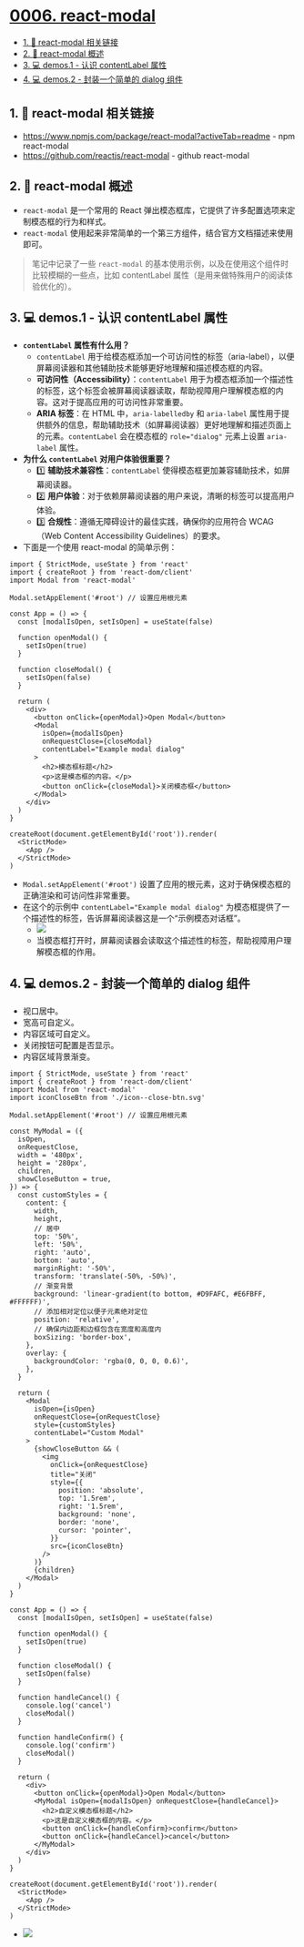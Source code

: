 # [0006. react-modal](https://github.com/Tdahuyou/TNotes.react/tree/main/notes/0006.%20react-modal)

<!-- region:toc -->

- [1. 🔗 react-modal 相关链接](#1--react-modal-相关链接)
- [2. 📒 react-modal 概述](#2--react-modal-概述)
- [3. 💻 demos.1 - 认识 contentLabel 属性](#3--demos1---认识-contentlabel-属性)
- [4. 💻 demos.2 - 封装一个简单的 dialog 组件](#4--demos2---封装一个简单的-dialog-组件)

<!-- endregion:toc -->

## 1. 🔗 react-modal 相关链接

- https://www.npmjs.com/package/react-modal?activeTab=readme - npm react-modal
- https://github.com/reactjs/react-modal - github react-modal

## 2. 📒 react-modal 概述

- `react-modal` 是一个常用的 React 弹出模态框库，它提供了许多配置选项来定制模态框的行为和样式。
- `react-modal` 使用起来非常简单的一个第三方组件，结合官方文档描述来使用即可。

> 笔记中记录了一些 `react-modal` 的基本使用示例，以及在使用这个组件时比较模糊的一些点，比如 contentLabel 属性（是用来做特殊用户的阅读体验优化的）。

## 3. 💻 demos.1 - 认识 contentLabel 属性

- **`contentLabel` 属性有什么用？**
  - `contentLabel` 用于给模态框添加一个可访问性的标签（aria-label），以便屏幕阅读器和其他辅助技术能够更好地理解和描述模态框的内容。
  - **可访问性（Accessibility）**：`contentLabel` 用于为模态框添加一个描述性的标签，这个标签会被屏幕阅读器读取，帮助视障用户理解模态框的内容。这对于提高应用的可访问性非常重要。
  - **ARIA 标签**：在 HTML 中，`aria-labelledby` 和 `aria-label` 属性用于提供额外的信息，帮助辅助技术（如屏幕阅读器）更好地理解和描述页面上的元素。`contentLabel` 会在模态框的 `role="dialog"` 元素上设置 `aria-label` 属性。
- **为什么 `contentLabel` 对用户体验很重要？**
  - 1️⃣ **辅助技术兼容性**：`contentLabel` 使得模态框更加兼容辅助技术，如屏幕阅读器。
  - 2️⃣ **用户体验**：对于依赖屏幕阅读器的用户来说，清晰的标签可以提高用户体验。
  - 3️⃣ **合规性**：遵循无障碍设计的最佳实践，确保你的应用符合 WCAG（Web Content Accessibility Guidelines）的要求。
- 下面是一个使用 react-modal 的简单示例：

```jsx{5,24}
import { StrictMode, useState } from 'react'
import { createRoot } from 'react-dom/client'
import Modal from 'react-modal'

Modal.setAppElement('#root') // 设置应用根元素

const App = () => {
  const [modalIsOpen, setIsOpen] = useState(false)

  function openModal() {
    setIsOpen(true)
  }

  function closeModal() {
    setIsOpen(false)
  }

  return (
    <div>
      <button onClick={openModal}>Open Modal</button>
      <Modal
        isOpen={modalIsOpen}
        onRequestClose={closeModal}
        contentLabel="Example modal dialog"
      >
        <h2>模态框标题</h2>
        <p>这是模态框的内容。</p>
        <button onClick={closeModal}>关闭模态框</button>
      </Modal>
    </div>
  )
}

createRoot(document.getElementById('root')).render(
  <StrictMode>
    <App />
  </StrictMode>
)
```

- `Modal.setAppElement('#root')` 设置了应用的根元素，这对于确保模态框的正确渲染和可访问性非常重要。
- 在这个的示例中 `contentLabel="Example modal dialog"` 为模态框提供了一个描述性的标签，告诉屏幕阅读器这是一个“示例模态对话框”。
  - ![](assets/2025-02-13-15-06-11.png)
  - 当模态框打开时，屏幕阅读器会读取这个描述性的标签，帮助视障用户理解模态框的作用。

## 4. 💻 demos.2 - 封装一个简单的 dialog 组件

- 视口居中。
- 宽高可自定义。
- 内容区域可自定义。
- 关闭按钮可配置是否显示。
- 内容区域背景渐变。

```jsx{43}
import { StrictMode, useState } from 'react'
import { createRoot } from 'react-dom/client'
import Modal from 'react-modal'
import iconCloseBtn from './icon--close-btn.svg'

Modal.setAppElement('#root') // 设置应用根元素

const MyModal = ({
  isOpen,
  onRequestClose,
  width = '480px',
  height = '280px',
  children,
  showCloseButton = true,
}) => {
  const customStyles = {
    content: {
      width,
      height,
      // 居中
      top: '50%',
      left: '50%',
      right: 'auto',
      bottom: 'auto',
      marginRight: '-50%',
      transform: 'translate(-50%, -50%)',
      // 渐变背景
      background: 'linear-gradient(to bottom, #D9FAFC, #E6FBFF, #FFFFFF)',
      // 添加相对定位以便子元素绝对定位
      position: 'relative',
      // 确保内边距和边框包含在宽度和高度内
      boxSizing: 'border-box',
    },
    overlay: {
      backgroundColor: 'rgba(0, 0, 0, 0.6)',
    },
  }

  return (
    <Modal
      isOpen={isOpen}
      onRequestClose={onRequestClose}
      style={customStyles}
      contentLabel="Custom Modal"
    >
      {showCloseButton && (
        <img
          onClick={onRequestClose}
          title="关闭"
          style={{
            position: 'absolute',
            top: '1.5rem',
            right: '1.5rem',
            background: 'none',
            border: 'none',
            cursor: 'pointer',
          }}
          src={iconCloseBtn}
        />
      )}
      {children}
    </Modal>
  )
}

const App = () => {
  const [modalIsOpen, setIsOpen] = useState(false)

  function openModal() {
    setIsOpen(true)
  }

  function closeModal() {
    setIsOpen(false)
  }

  function handleCancel() {
    console.log('cancel')
    closeModal()
  }

  function handleConfirm() {
    console.log('confirm')
    closeModal()
  }

  return (
    <div>
      <button onClick={openModal}>Open Modal</button>
      <MyModal isOpen={modalIsOpen} onRequestClose={handleCancel}>
        <h2>自定义模态框标题</h2>
        <p>这是自定义模态框的内容。</p>
        <button onClick={handleConfirm}>confirm</button>
        <button onClick={handleCancel}>cancel</button>
      </MyModal>
    </div>
  )
}

createRoot(document.getElementById('root')).render(
  <StrictMode>
    <App />
  </StrictMode>
)
```

- ![](assets/2024-12-17-18-02-48.png)
